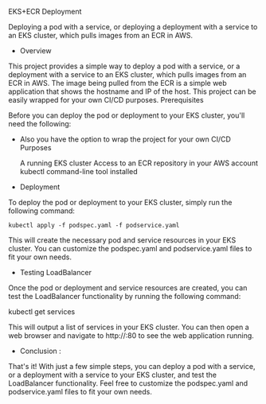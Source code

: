 EKS+ECR Deployment

Deploying a pod with a service, or deploying a deployment with a service to an EKS cluster, which pulls images from an ECR in AWS.


- Overview

This project provides a simple way to deploy a pod with a service, or a deployment with a service to an EKS cluster, which pulls images from an ECR in AWS. The image being pulled from the ECR is a simple web application that shows the hostname and IP of the host. This project can be easily wrapped for your own CI/CD purposes.
Prerequisites

Before you can deploy the pod or deployment to your EKS cluster, you'll need the following:

- Also you have the option to wrap the project for your own CI/CD Purposes

    A running EKS cluster
    Access to an ECR repository in your AWS account
    kubectl command-line tool installed


- Deployment

To deploy the pod or deployment to your EKS cluster, simply run the following command:

    kubectl apply -f podspec.yaml -f podservice.yaml

This will create the necessary pod and service resources in your EKS cluster. You can customize the podspec.yaml and podservice.yaml files to fit your own needs.

- Testing LoadBalancer

Once the pod or deployment and service resources are created, you can test the LoadBalancer functionality by running the following command:

kubectl get services

This will output a list of services in your EKS cluster. You can then open a web browser and navigate to http://<external-ip>:80 to see the web application running.
    
- Conclusion :

That's it! With just a few simple steps, you can deploy a pod with a service, or a deployment with a service to your EKS cluster, and test the LoadBalancer functionality. Feel free to customize the podspec.yaml and podservice.yaml files to fit your own needs.
